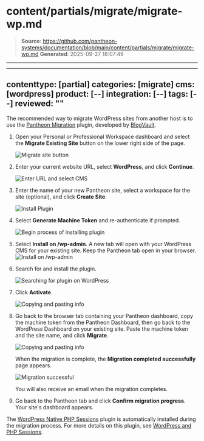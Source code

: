 # content/partials/migrate/migrate-wp.md

> **Source**: https://github.com/pantheon-systems/documentation/blob/main/content/partials/migrate/migrate-wp.md
> **Generated**: 2025-09-27 18:07:49

---

---
contenttype: [partial]
categories: [migrate]
cms: [wordpress]
product: [--]
integration: [--]
tags: [--]
reviewed: ""
---


The recommended way to migrate WordPress sites from another host is to use the [Pantheon Migration](https://wordpress.org/plugins/bv-pantheon-migration/) plugin, developed by [BlogVault](https://blogvault.net/).

<Accordion title="Watch: Guided WordPress Migrations" id="wp-video" icon="facetime-video">

<Youtube src="ksg1XkH1da8" title="Guided WordPress Migrations" />

</Accordion>

1. Open your Personal or Professional Workspace dashboard and select the **Migrate Existing Site** button on the lower right side of the page.

   ![Migrate site button](../../../images/dashboard/new-dashboard/2024/migrate-site-button.png)

1. Enter your current website URL, select **WordPress**, and click **Continue**.

   ![Enter URL and select CMS](../../../images/migrate-site-cms.png)

1. Enter the name of your new Pantheon site, select a workspace for the site (optional), and click **Create Site**.

   ![Install Plugin](../../../images/migrate-site-info.png)

1. Select **Generate Machine Token** and re-authenticate if prompted.

   ![Begin process of installing plugin](../../../images/migrate-site-wp-plugin.png)

1. Select **Install on /wp-admin**.  A new tab will open with your WordPress CMS for your existing site. Keep the Pantheon tab open in your browser.
   ![Install on /wp-admin](../../../images/migrate-site-wp-install.png)

1. Search for and install the plugin.

   ![Searching for plugin on WordPress](../../../images/migrate-site-wp-search-plugin.png)

1. Click **Activate**.

   ![Copying and pasting info](../../../images/migrate-site-wp-activate.png)

1. Go back to the browser tab containing your Pantheon dashboard, copy the machine token from the Pantheon Dashboard, then go back to the WordPress Dashboard on your existing site. Paste the machine token and the site name, and click **Migrate**.

   ![Copying and pasting info](../../../images/migrate-site-wp-activate-info.png)

   When the migration is complete, the **Migration completed successfully** page appears.

   ![Migration successful](../../../images/migrate-site-wp-successful.png)

   You will also receive an email when the migration completes. 

1. Go back to the Pantheon tab and click **Confirm migration progress**.  Your site's dashboard appears.

<Alert title="Note" type="info">

The [WordPress Native PHP Sessions](https://wordpress.org/plugins/wp-native-php-sessions) plugin is automatically installed during the migration process. For more details on this plugin, see [WordPress and PHP Sessions](/guides/php/wordpress-sessions).

</Alert>
